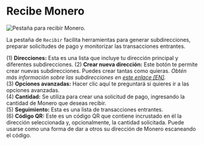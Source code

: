# Recibe Monero

![Pestaña para recibir Monero.](media/black_receive.png)

La pestaña de `Recibir` facilita herramientas para generar subdirecciones, preparar solicitudes de pago y monitorizar las transacciones entrantes.

(1) **Direcciones:** Esta es una lista que incluye tu dirección principal y diferentes subdirecciones.
(2) **Crear nueva dirección:** Este botón te permite crear nuevas subdirecciones. Puedes crear tantas como quieras. *Obtén más información sobre las subdirecciones en [este enlace [EN]](https://monero.stackexchange.com/questions/3673/what-is-a-sub-address).*    
(3) **Opciones avanzadas:** Hacer clic aquí te preguntará si quieres ir a las opciones avanzadas.    
(4) **Cantidad:** Se utiliza para crear una solicitud de pago, ingresando la cantidad de Monero que deseas recibir.    
(5) **Seguimiento:** Esta es una lista de transacciones entrantes.    
(6) **Código QR:** Este es un código QR que contiene incrustado en él la dirección seleccionada y, opcionalmente, la cantidad solicitada. Puede usarse como una forma de dar a otros su dirección de Monero escaneando el código.


